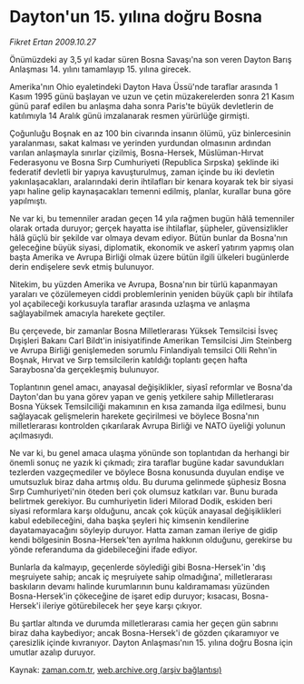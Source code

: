 # Dayton'un 15. yılına doğru Bosna

*Fikret Ertan 2009.10.27*

<tr><td class="metin" colspan="2" style="padding-top: 20px; padding-left: 5px; padding-right: 10px;">Önümüzdeki ay 3,5 yıl kadar süren Bosna Savaşı'na son veren Dayton Barış Anlaşması 14. yılını tamamlayıp 15. yılına girecek.</td></tr><tr><td class="metin" colspan="2" style="padding-top: 20px; padding-left: 5px; padding-right: 10px;"><p> Amerika'nın Ohio eyaletindeki Dayton Hava Üssü'nde taraflar arasında 1 Kasım 1995 günü başlayan ve uzun ve çetin müzakerelerden sonra 21 Kasım günü paraf edilen bu anlaşma daha sonra Paris'te büyük devletlerin de katılımıyla 14 Aralık günü imzalanarak resmen yürürlüğe girmişti.
<p> Çoğunluğu Boşnak en az 100 bin civarında insanın ölümü, yüz binlercesinin yaralanması, sakat kalması ve yerinden yurdundan olmasının ardından varılan anlaşmayla sınırlar çizilmiş, Bosna-Hersek, Müslüman-Hırvat Federasyonu ve Bosna Sırp Cumhuriyeti (Republica Sırpska) şeklinde iki federatif devletli bir yapıya kavuşturulmuş, zaman içinde bu iki devletin yakınlaşacakları, aralarındaki derin ihtilafları bir kenara koyarak tek bir siyasi yapı haline gelip kaynaşacakları temenni edilmiş, planlar, kurallar buna göre yapılmıştı.
<p> Ne var ki, bu temenniler aradan geçen 14 yıla rağmen bugün hâlâ temenniler olarak ortada duruyor; gerçek hayatta ise ihtilaflar, şüpheler, güvensizlikler hâlâ güçlü bir şekilde var olmaya devam ediyor. Bütün bunlar da Bosna'nın geleceğine büyük siyasi, diplomatik, ekonomik ve askerî yatırım yapmış olan başta Amerika ve Avrupa Birliği olmak üzere bütün ilgili ülkeleri bugünlerde derin endişelere sevk etmiş bulunuyor.
<p> Nitekim, bu yüzden Amerika ve Avrupa, Bosna'nın bir türlü kapanmayan yaraları ve çözülemeyen ciddi problemlerinin yeniden büyük çaplı bir ihtilafa yol açabileceği korkusuyla taraflar arasında uzlaşma ve anlaşma sağlayabilmek amacıyla harekete geçtiler.
<p> Bu çerçevede, bir zamanlar Bosna Milletlerarası Yüksek Temsilcisi İsveç Dışişleri Bakanı Carl Bildt'in inisiyatifinde Amerikan Temsilcisi Jim Steinberg ve Avrupa Birliği genişlemeden sorumlu Finlandiyalı temsilci Olli Rehn'in Boşnak, Hırvat ve Sırp temsilcilerin katıldığı toplantı geçen hafta Saraybosna'da gerçekleşmiş bulunuyor.
<p> Toplantının genel amacı, anayasal değişiklikler, siyasî reformlar ve Bosna'da Dayton'dan bu yana görev yapan ve geniş yetkilere sahip Milletlerarası Bosna Yüksek Temsilciliği makamının en kısa zamanda ilga edilmesi, bunu sağlayacak gelişmelerin harekete geçirilmesi ve böylece Bosna'nın milletlerarası kontrolden çıkarılarak Avrupa Birliği ve NATO üyeliği yolunun açılmasıydı.
<p> Ne var ki, bu genel amaca ulaşma yönünde son toplantıdan da herhangi bir önemli sonuç ne yazık ki çıkmadı; zira taraflar bugüne kadar savundukları tezlerden vazgeçmediler ve böylece Bosna konusunda duyulan endişe ve umutsuzluk biraz daha artmış oldu. Bu duruma gelinmede şüphesiz Bosna Sırp Cumhuriyeti'nin öteden beri çok olumsuz katkıları var. Bunu burada belirtmek gerekiyor. Bu cumhuriyetin lideri Milorad Dodik, eskiden beri siyasi reformlara karşı olduğunu, ancak çok küçük anayasal değişiklikleri kabul edebileceğini, daha başka şeyleri hiç kimsenin kendilerine dayatamayacağını söyleyip duruyor. Hatta zaman zaman ileriye de gidip kendi bölgesinin Bosna-Hersek'ten ayrılma hakkının olduğunu, gerekirse bu yönde referanduma da gidebileceğini ifade ediyor.
<p> Bunlarla da kalmayıp, geçenlerde söylediği gibi Bosna-Hersek'in 'dış meşruiyete sahip; ancak iç meşruiyete sahip olmadığına', milletlerarası baskıların devamı halinde kurumlarının bunu kaldıramaması yüzünden Bosna-Hersek'in çökeceğine de işaret edip duruyor; kısacası, Bosna-Hersek'i ileriye götürebilecek her şeye karşı çıkıyor.
<p> Bu şartlar altında ve durumda milletlerarası camia her geçen gün sabrını biraz daha kaybediyor; ancak Bosna-Hersek'i de gözden çıkaramıyor ve çaresizlik içinde kıvranıyor. Dayton Anlaşması'nın 15. yılına doğru Bosna için umutlar azalıp duruyor.<br/></p></p></p></p></p></p></p></p></p></td></tr>

Kaynak: [zaman.com.tr](http://zaman.com.tr/yazar.do?yazino=908156), [web.archive.org (arşiv bağlantısı)](http://web.archive.org/web/20091103021106/http://www.zaman.com.tr:80/yazar.do?yazino=908156)
